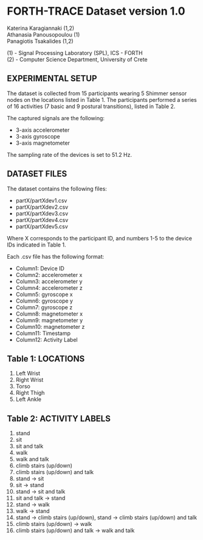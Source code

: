 # FORTH-TRACE Dataset version 1.0

Katerina Karagiannaki (1,2)  
Athanasia Panousopoulou (1)  
Panagiotis Tsakalides (1,2)  

(1) - Signal Processing Laboratory (SPL), ICS - FORTH  
(2) - Computer Science Department, University of Crete 


## EXPERIMENTAL SETUP

The dataset is collected from 15 participants wearing 5 Shimmer sensor nodes 
on the locations listed in Table 1. The participants performed a series of 16 
activities (7 basic and 9 postural transitions), listed in Table 2.

The captured signals are the following: 

* 3-axis accelerometer 
* 3-axis gyroscope 
* 3-axis magnetometer 

The sampling rate of the devices is set to 51.2 Hz.


## DATASET FILES

The dataset contains the following files:

* partX/partXdev1.csv 
* partX/partXdev2.csv 
* partX/partXdev3.csv 
* partX/partXdev4.csv 
* partX/partXdev5.csv 

Where X corresponds to the participant ID, 
and numbers 1-5 to the device IDs indicated in Table 1.

Each .csv file has the following format:

* Column1: Device ID 
* Column2: accelerometer x 
* Column3: accelerometer y 
* Column4: accelerometer z 
* Column5: gyroscope x 
* Column6: gyroscope y 
* Column7: gyroscope z 
* Column8: magnetometer x 
* Column9: magnetometer y 
* Column10: magnetometer z 
* Column11: Timestamp 
* Column12: Activity Label 


## Table 1: LOCATIONS

1. Left Wrist
2. Right Wrist
3. Torso
4. Right Thigh
5. Left Ankle


## Table 2: ACTIVITY LABELS

1. stand 
2. sit 
3. sit and talk 
4. walk 
5. walk and talk 
6. climb stairs (up/down) 
7. climb stairs (up/down) and talk 
8. stand -> sit 
9. sit -> stand 
10. stand -> sit and talk 
11. sit and talk -> stand 
12. stand -> walk 
13. walk -> stand 
14. stand -> climb stairs (up/down), stand -> climb stairs (up/down) and talk 
15. climb stairs (up/down) -> walk 
16. climb stairs (up/down) and talk -> walk and talk 

